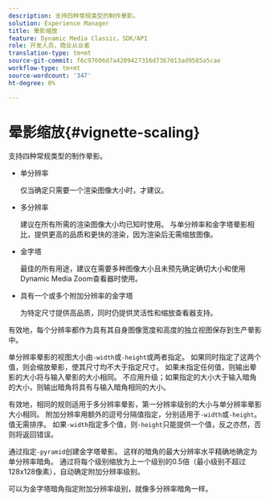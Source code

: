 ```yaml
---
description: 支持四种常规类型的制作晕影。
solution: Experience Manager
title: 晕影缩放
feature: Dynamic Media Classic，SDK/API
role: 开发人员，商业从业者
translation-type: tm+mt
source-git-commit: f6c97606d7a4209427316d7367013ad9585a5cae
workflow-type: tm+mt
source-wordcount: '347'
ht-degree: 0%

---
```



# 晕影缩放{#vignette-scaling}

支持四种常规类型的制作晕影。

* 单分辨率

   仅当确定只需要一个渲染图像大小时，才建议。
* 多分辨率

   建议在所有所需的渲染图像大小均已知时使用。 与单分辨率和金字塔晕影相比，提供更高的品质和更快的渲染，因为渲染后无需缩放图像。
* 金字塔

   最佳的所有用途，建议在需要多种图像大小且未预先确定确切大小和使用Dynamic Media Zoom查看器时使用。
* 具有一个或多个附加分辨率的金字塔

   为特定尺寸提供高品质，同时仍提供灵活性和缩放查看器支持。

有效地，每个分辨率都作为具有其自身图像宽度和高度的独立视图保存到生产晕影中。

单分辨率晕影的视图大小由`-width`或`-height`或两者指定。 如果同时指定了这两个值，则会缩放晕影，使其尺寸均不大于指定尺寸。 如果未指定任何值，则输出晕影的大小将与输入晕影的大小相同。 不应用升级；如果指定的大小大于输入暗角的大小，则输出暗角将具有与输入暗角相同的大小。

有效地，相同的规则适用于多分辨率晕影，第一分辨率级别的大小与单分辨率晕影大小相同。 附加分辨率用额外的逗号分隔值指定，分别适用于`-width`或`-height`。 值无需排序。 如果`-width`指定多个值，则`-height`只能提供一个值，反之亦然，否则将返回错误。

通过指定`-pyramid`创建金字塔晕影。 这样的暗角的最大分辨率水平精确地确定为单分辨率暗角。 通过将每个级别缩放为上一个级别的0.5倍（最小级别不超过128x128像素），自动确定附加分辨率级别。

可以为金字塔暗角指定附加分辨率级别，就像多分辨率暗角一样。
